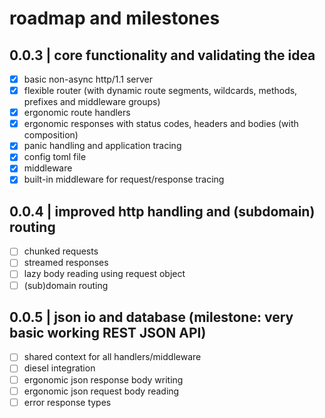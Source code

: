 # roadmap and milestones

## 0.0.3 | core functionality and validating the idea

- [x] basic non-async http/1.1 server
- [x] flexible router (with dynamic route segments, wildcards, methods, prefixes and middleware groups)
- [x] ergonomic route handlers
- [x] ergonomic responses with status codes, headers and bodies (with composition)
- [x] panic handling and application tracing
- [x] config toml file
- [x] middleware
- [x] built-in middleware for request/response tracing

## 0.0.4 | improved http handling and (subdomain) routing

- [ ] chunked requests
- [ ] streamed responses
- [ ] lazy body reading using request object
- [ ] (sub)domain routing

## 0.0.5 | json io and database (milestone: very basic working REST JSON API)

- [ ] shared context for all handlers/middleware
- [ ] diesel integration
- [ ] ergonomic json response body writing
- [ ] ergonomic json request body reading
- [ ] error response types
